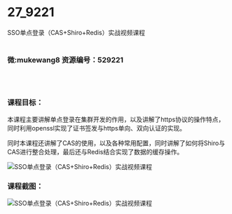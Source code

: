 # 27_9221
SSO单点登录（CAS+Shiro+Redis）实战视频课程
<br/></br>
<h3>微:mukewang8 资源编号：529221</h3>
<br/></br>
<h3>课程目标：</h3>
<p>本课程主要讲解单点登录在集群开发的作用，以及讲解了https协议的操作特点，同时利用openssl实现了证书签发与https单向、双向认证的实现。</p>
<p>同时本课程还讲解了CAS的使用，以及各种常用配置，同时讲解了如何将<a title="查看与 Shiro 相关的文章" target="_blank">Shiro</a>与CAS进行整合处理，最后还与<a title="查看与 Redis 相关的文章" target="_blank">Redis</a>结合实现了数据的缓存操作。</p>
<p><img src="https://www.ko996.com/wp-content/uploads/img/2019/12/1-2-300x169.png" alt="SSO单点登录（CAS+Shiro+Redis）实战视频课程"></p>
<h3>课程截图：</h3>
<p><img src="https://www.ko996.com/wp-content/uploads/img/2019/12/2.jpg" alt="SSO单点登录（CAS+Shiro+Redis）实战视频课程"></p>
<p>&nbsp;</p>
